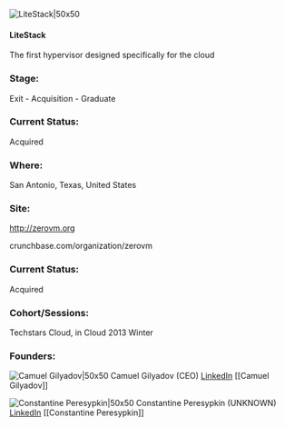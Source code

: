 

![LiteStack|50x50](https://apimg.techstars.com/connect/images/image_files/59c559a99c66a9403000000c/original/938076.png)

#### LiteStack
The first hypervisor designed specifically for the cloud

### Stage: 
Exit - Acquisition - Graduate 

### Current Status: 
Acquired

### Where:
San Antonio, Texas, United States

### Site:
http://zerovm.org



crunchbase.com/organization/zerovm

### Current Status: 
Acquired

### Cohort/Sessions: 
Techstars Cloud, in Cloud 2013 Winter

### Founders: 

![Camuel Gilyadov|50x50](http://s3.amazonaws.com/ts-accel-connect-uploads/images/image_files/552338c91e6c015b63000001/original/06cda6a.jpg) Camuel Gilyadov (CEO) [LinkedIn](https://linkedin.com/in/camuel) [[Camuel Gilyadov]]

![Constantine Peresypkin|50x50](https://s3.amazonaws.com/photos.angel.co/users/168064-medium_jpg?1346343723) Constantine Peresypkin (UNKNOWN) [LinkedIn](https://linkedin.com/in/constantinep) [[Constantine Peresypkin]]


